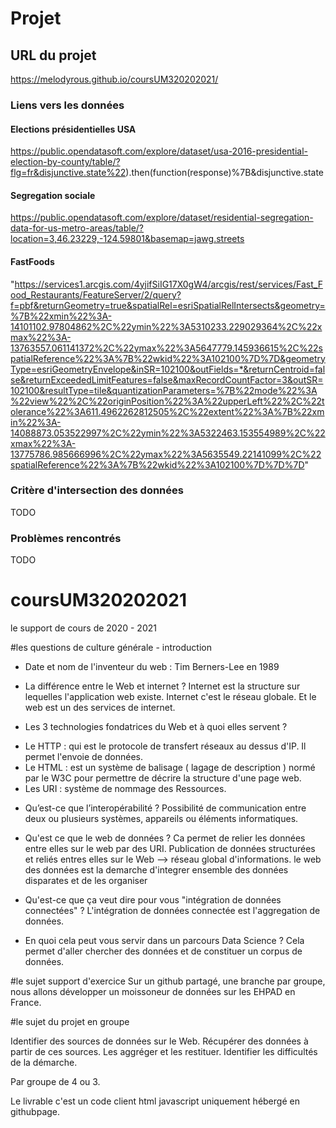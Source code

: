 # Projet 

## URL du projet 
https://melodyrous.github.io/coursUM320202021/

### Liens vers les données
#### Elections présidentielles USA
https://public.opendatasoft.com/explore/dataset/usa-2016-presidential-election-by-county/table/?flg=fr&disjunctive.state%22).then(function(response)%7B&disjunctive.state

 #### Segregation sociale 
  https://public.opendatasoft.com/explore/dataset/residential-segregation-data-for-us-metro-areas/table/?location=3,46.23229,-124.59801&basemap=jawg.streets

  #### FastFoods
  "https://services1.arcgis.com/4yjifSiIG17X0gW4/arcgis/rest/services/Fast_Food_Restaurants/FeatureServer/2/query?f=pbf&returnGeometry=true&spatialRel=esriSpatialRelIntersects&geometry=%7B%22xmin%22%3A-14101102.97804862%2C%22ymin%22%3A5310233.229029364%2C%22xmax%22%3A-13763557.061141372%2C%22ymax%22%3A5647779.145936615%2C%22spatialReference%22%3A%7B%22wkid%22%3A102100%7D%7D&geometryType=esriGeometryEnvelope&inSR=102100&outFields=*&returnCentroid=false&returnExceededLimitFeatures=false&maxRecordCountFactor=3&outSR=102100&resultType=tile&quantizationParameters=%7B%22mode%22%3A%22view%22%2C%22originPosition%22%3A%22upperLeft%22%2C%22tolerance%22%3A611.4962262812505%2C%22extent%22%3A%7B%22xmin%22%3A-14088873.053522997%2C%22ymin%22%3A5322463.153554989%2C%22xmax%22%3A-13775786.985666996%2C%22ymax%22%3A5635549.22141099%2C%22spatialReference%22%3A%7B%22wkid%22%3A102100%7D%7D%7D"

### Critère d'intersection des données
TODO  

### Problèmes rencontrés
TODO  

# coursUM320202021
le support de cours de 2020 - 2021
 
#les questions de culture générale - introduction
 
* Date et nom de l'inventeur du web : 
    Tim Berners-Lee en 1989

* La différence entre le Web et internet ?
Internet est la structure sur lequelles l'application web existe.
Internet c'est le réseau globale. Et le web est un des services de internet.

* Les 3 technologies fondatrices du Web et à quoi elles servent ?
- Le HTTP : qui est le protocole de transfert réseaux au dessus d'IP. Il permet l'envoie de données.
- Le HTML : est un système de balisage ( lagage de description ) normé par le W3C pour permettre de décrire la structure d'une page web.
- Les URI : système de nommage des Ressources.

* Qu’est-ce que l’interopérabilité ? 
    Possibilité de communication entre deux ou plusieurs systèmes, appareils ou éléments informatiques.

* Qu'est ce que le web de données ? 
Ca permet de relier les données entre elles sur le web par des URI.
    Publication de données structurées et reliés entres elles sur le Web --> réseau global d'informations.
le web des données est la demarche d'integrer ensemble des données disparates et de les organiser 

* Qu'est-ce que ça veut dire pour vous "intégration de données connectées" ?
L'intégration de données connectée est l'aggregation de données.

* En quoi cela peut vous servir dans un parcours Data Science ?
Cela permet d'aller chercher des données et de constituer un corpus de données.

#le sujet support d'exercice 
Sur un github partagé, une branche par groupe, nous allons développer un moissoneur de données sur les EHPAD en France.

#le sujet du projet en groupe

Identifier des sources de données sur le Web.
Récupérer des données à partir de ces sources.
Les aggréger et les restituer.
Identifier les difficultés de la démarche.

Par groupe de 4 ou 3.

Le livrable c'est un code client html javascript uniquement hébergé en githubpage.


